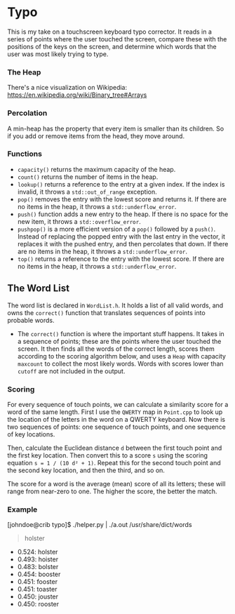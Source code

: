 # Typo

This is my take on a touchscreen keyboard typo corrector. It reads in a
series of points  where the user touched the screen,  compare these with the
positions of the keys on the screen, and determine which words that the user was
most likely trying to type.

### The Heap

There's a nice visualization on Wikipedia:
<https://en.wikipedia.org/wiki/Binary_tree#Arrays>

### Percolation

A min-heap has the property that every item is smaller than its children.  So if
you add or remove items from the head, they move around.



### Functions


- `capacity()` returns the maximum capacity of the heap.
- `count()` returns the number of items in the heap.
- `lookup()` returns a reference to the entry at a given index.
  If the index is invalid, it throws a `std::out_of_range` exception.
- `pop()` removes the entry with the lowest score and returns it.
  If there are no items in the heap, it throws a `std::underflow_error`.
- `push()` function adds a new entry to the heap.  If there is no space for
  the new item, it throws a `std::overflow_error`.
- `pushpop()` is a more efficient version of a `pop()` followed by
  a `push()`.  Instead of replacing the popped entry with the last entry in the
  vector, it replaces it with the pushed entry, and then percolates that down.
  If there are no items in the heap, it throws a `std::underflow_error`.
- `top()` returns a reference to the entry with the lowest score.
  If there are no items in the heap, it throws a `std::underflow_error`.


## The Word List

The word list is  declared in `WordList.h`. It holds a list of all valid words, and owns the `correct()`
function that translates sequences of points into probable words.

- The `correct()` function  is where the important stuff happens.  It takes in a
  sequence of points; these are the points where the user touched the screen. It
  then finds all the words of the  correct length,  scores them according to the
  scoring algorithm below, and uses a `Heap` with capacity `maxcount` to collect
  the most likely words.  Words with scores lower than `cutoff` are not included
  in the output.


### Scoring

For every sequence  of touch points,  we can calculate  a similarity score for a
word of the same length. First I use the `QWERTY` map  in `Point.cpp`
to look up the location of the letters in the word on a QWERTY keyboard. Now there is
 two sequences of points:  one sequence of touch points, and one sequence of
key locations.

Then, calculate the Euclidean distance `d` between the first touch point and the
first key location.  Then convert this to a score `s` using the scoring equation
`s = 1 / (10 d² + 1)`. Repeat this for the second touch point and the second key
location, and then the third, and so on.

The score for a word is the average (mean) score of all its letters;  these will
range from near-zero to one.  The higher the score, the better the match.

### Example

  [johndoe@crib typo]$ ./helper.py | ./a.out /usr/share/dict/words
  > holster
   - 0.524: holster
   - 0.493: hoister
   - 0.483: bolster
   - 0.454: booster
   - 0.451: fooster
   - 0.451: toaster
   - 0.450: jouster
   - 0.450: rooster
  ```
